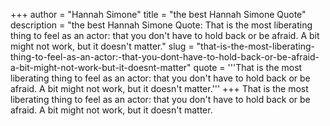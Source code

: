 +++
author = "Hannah Simone"
title = "the best Hannah Simone Quote"
description = "the best Hannah Simone Quote: That is the most liberating thing to feel as an actor: that you don't have to hold back or be afraid. A bit might not work, but it doesn't matter."
slug = "that-is-the-most-liberating-thing-to-feel-as-an-actor:-that-you-dont-have-to-hold-back-or-be-afraid-a-bit-might-not-work-but-it-doesnt-matter"
quote = '''That is the most liberating thing to feel as an actor: that you don't have to hold back or be afraid. A bit might not work, but it doesn't matter.'''
+++
That is the most liberating thing to feel as an actor: that you don't have to hold back or be afraid. A bit might not work, but it doesn't matter.
